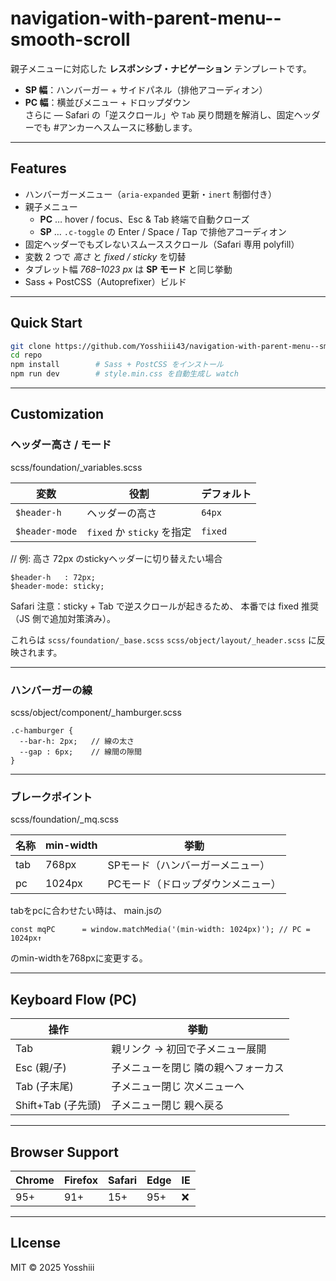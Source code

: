 # navigation-with-parent-menu--smooth-scroll

親子メニューに対応した **レスポンシブ・ナビゲーション** テンプレートです。  
- **SP 幅**：ハンバーガー + サイドパネル（排他アコーディオン）  
- **PC 幅**：横並びメニュー + ドロップダウン  
さらに ― Safari の「逆スクロール」や `Tab` 戻り問題を解消し、固定ヘッダーでも #アンカーへスムースに移動します。

---

## Features
- ハンバーガーメニュー（`aria-expanded` 更新・`inert` 制御付き）
- 親子メニュー  
  - **PC** … hover / focus、Esc & Tab 終端で自動クローズ  
  - **SP** … `.c-toggle` の Enter / Space / Tap で排他アコーディオン
- 固定ヘッダーでもズレないスムーススクロール（Safari 専用 polyfill）
- 変数 2 つで *高さ* と *fixed / sticky* を切替
- タブレット幅 *768–1023 px* は **SP モード** と同じ挙動
- Sass + PostCSS（Autoprefixer）ビルド

---

## Quick Start

```bash
git clone https://github.com/Yosshiii43/navigation-with-parent-menu--smooth-scroll
cd repo
npm install        # Sass + PostCSS をインストール
npm run dev        # style.min.css を自動生成し watch
```

---

## Customization

### ヘッダー高さ / モード

scss/foundation/_variables.scss

| 変数            | 役割                      | デフォルト  |
|----------------|---------------------------|-----------|
| `$header-h`    | ヘッダーの高さ              | `64px`    |
| `$header-mode` | `fixed` か `sticky` を指定 | `fixed `  |

// 例: 高さ 72px のstickyヘッダーに切り替えたい場合

```
$header-h   : 72px;
$header-mode: sticky;
```

Safari 注意：sticky + Tab で逆スクロールが起きるため、
本番では fixed 推奨（JS 側で追加対策済み）。

これらは
`scss/foundation/_base.scss`
`scss/object/layout/_header.scss`
に反映されます。

---

### ハンバーガーの線

scss/object/component/_hamburger.scss

```
.c-hamburger {
  --bar-h: 2px;   // 線の太さ
  --gap : 6px;    // 線間の隙間
}
```

---

### ブレークポイント
scss/foundation/_mq.scss

| 名称     | min-width  | 挙動                        |
|---------|------------|-----------------------------|
| tab     | 768px      | SPモード（ハンバーガーメニュー） |
| pc      | 1024px     | PCモード（ドロップダウンメニュー）|

tabをpcに合わせたい時は、
main.jsの
```
const mqPC      = window.matchMedia('(min-width: 1024px)'); // PC = 1024px↑
```
のmin-widthを768pxに変更する。

---

## Keyboard Flow (PC)

| 操作             | 挙動                          |
|-----------------|-------------------------------|
|Tab              | 親リンク → 初回で子メニュー展開    |
|Esc (親/子)       | 子メニューを閉じ 隣の親へフォーカス |
|Tab (子末尾)      | 子メニュー閉じ 次メニューへ        |
|Shift+Tab (子先頭)| 子メニュー閉じ 親へ戻る           |

---

## Browser Support

| Chrome | Firefox | Safari | Edge | IE  |
|--------|---------|--------|------|---- |
| 95+    | 91+     | 15+    | 95+  | ❌  |

---

## LIcense

MIT © 2025  Yosshiii